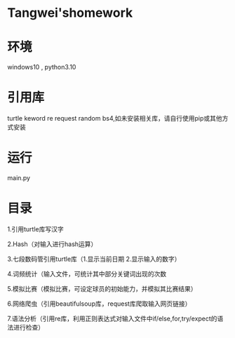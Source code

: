 # Tangwei'shomework

# 环境
windows10 , python3.10

# 引用库
turtle keword re request random bs4,如未安装相关库，请自行使用pip或其他方式安装

# 运行 
main.py

# 目录
1.引用turtle库写汉字

2.Hash（对输入进行hash运算）

3.七段数码管引用turtle库（1.显示当前日期 2.显示输入的数字）

4.词频统计（输入文件，可统计其中部分关键词出现的次数

5.模拟比赛（模拟比赛，可设定球员的初始能力，并模拟其比赛结果）

6.网络爬虫（引用beautifulsoup库，request库爬取输入网页链接）

7.语法分析（引用re库，利用正则表达式对输入文件中if/else,for,try/expect的语法进行检查）
